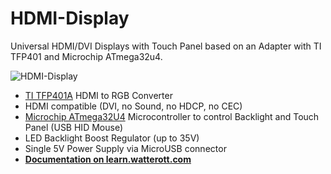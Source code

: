 # HDMI-Display
Universal HDMI/DVI Displays with Touch Panel based on an Adapter with TI TFP401 and Microchip ATmega32u4.

![HDMI-Display](https://github.com/watterott/HDMI-Display/raw/master/hardware/HDMI-Display_v13.jpg)

* [TI TFP401A](http://www.ti.com/product/TFP401A) HDMI to RGB Converter
* HDMI compatible (DVI, no Sound, no HDCP, no CEC)
* [Microchip ATmega32U4](http://www.microchip.com/wwwproducts/en/ATMEGA32U4) Microcontroller to control Backlight and Touch Panel (USB HID Mouse)
* LED Backlight Boost Regulator (up to 35V)
* Single 5V Power Supply via MicroUSB connector
* **[Documentation on learn.watterott.com](http://learn.watterott.com/hdmi-adapter/)**
